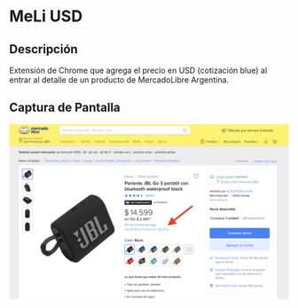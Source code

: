 # MeLi USD

## Descripción

Extensión de Chrome que agrega el precio en USD (cotización blue) al entrar al detalle de un producto de MercadoLibre Argentina.

## Captura de Pantalla

<p align="center">
  <img src="screenshot.png" />
</p>
